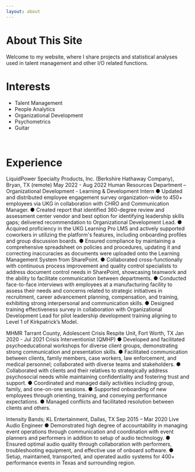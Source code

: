 ```yaml
---
layout: about 
---
```


# About This Site
  Welcome to my website, where I share projects and statistical analyses used in talent management and other I/O related functions. 
<br/>


# Interests
- Talent Management
- People Analytics
- Organizational Development
- Psychometrics
- Guitar
 
<br/>


# Experience
LiquidPower Specialty Products, Inc. (Berkshire Hathaway Company), Bryan, TX (remote)	May 2022 - Aug 2022
Human Resources Department – Organizational Development - Learning & Development Intern
●	Updated and distributed employee engagement survey organization-wide to 450+ employees via UKG in collaboration with CHRO and Communication Manager.
●	Created report that identified 360-degree review and assessment center vendor and best option for identifying leadership skills gaps; delivered recommendation to Organizational Development Lead.
●	Acquired proficiency in the UKG Learning Pro LMS and actively supported coworkers in utilizing the platform's features, including onboarding profiles and group discussion boards.
●	Ensured compliance by maintaining a comprehensive spreadsheet on policies and procedures, updating it and correcting inaccuracies as documents were uploaded onto the Learning Management System from SharePoint.
●	Collaborated cross-functionally with continuous process improvement and quality control specialists to address document control needs in SharePoint, showcasing teamwork and the ability to facilitate communication between departments.
●	Conducted face-to-face interviews with employees at a manufacturing facility to assess their needs and concerns related to strategic initiatives in recruitment, career advancement planning, compensation, and training, exhibiting strong interpersonal and communication skills.
●	Designed training effectiveness survey in collaboration with Organizational Development Lead for pilot leadership development training aligning to Level 1 of Kirkpatrick’s Model.

MHMR Tarrant County, Adolescent Crisis Respite Unit, Fort Worth, TX	Jan 2020 - Jul 2021
Crisis Interventionist (QMHP)
●	Developed and facilitated psychoeducational workshops for diverse client groups, demonstrating strong communication and presentation skills.
●	Facilitated communication between clients, family members, case workers, law enforcement, and medical personnel;  collaborated with diverse teams and stakeholders. 
●	Collaborated with clients and their relatives to strategically address psychosocial needs while maintaining confidentiality and fostering trust and support.
●	Coordinated and managed daily activities including group, family, and one-on-one sessions. 
●	Supported onboarding of new employees through orienting, training, and conveying performance expectations.
●	Managed conflicts and facilitated resolution between clients and others.

Intensity Bands; KL Entertainment, Dallas, TX	Sep 2015 – Mar 2020
Live Audio Engineer	
●	Demonstrated high degree of accountability in managing event operations through communication and coordination with event planners and performers in addition to setup of audio technology.
●	Ensured optimal audio quality through collaboration with performers, troubleshooting equipment, and effective use of onboard software. 
●	Setup, maintained, transported, and operated audio systems for 400+ performance events in Texas and surrounding region.
